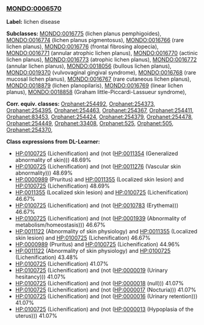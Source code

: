 
### [MONDO:0006570](http://purl.obolibrary.org/obo/MONDO_0006570)
**Label:** lichen disease

**Subclasses:** [MONDO:0016775](http://purl.obolibrary.org/obo/MONDO_0016775) (lichen planus pemphigoides), [MONDO:0016774](http://purl.obolibrary.org/obo/MONDO_0016774) (lichen planus pigmentosus), [MONDO:0016766](http://purl.obolibrary.org/obo/MONDO_0016766) (rare lichen planus), [MONDO:0016776](http://purl.obolibrary.org/obo/MONDO_0016776) (frontal fibrosing alopecia), [MONDO:0016771](http://purl.obolibrary.org/obo/MONDO_0016771) (annular atrophic lichen planus), [MONDO:0016770](http://purl.obolibrary.org/obo/MONDO_0016770) (actinic lichen planus), [MONDO:0016773](http://purl.obolibrary.org/obo/MONDO_0016773) (atrophic lichen planus), [MONDO:0016772](http://purl.obolibrary.org/obo/MONDO_0016772) (annular lichen planus), [MONDO:0018056](http://purl.obolibrary.org/obo/MONDO_0018056) (bullous lichen planus), [MONDO:0019370](http://purl.obolibrary.org/obo/MONDO_0019370) (vulvovaginal gingival syndrome), [MONDO:0016768](http://purl.obolibrary.org/obo/MONDO_0016768) (rare mucosal lichen planus), [MONDO:0016767](http://purl.obolibrary.org/obo/MONDO_0016767) (rare cutaneous lichen planus), [MONDO:0018879](http://purl.obolibrary.org/obo/MONDO_0018879) (lichen planopilaris), [MONDO:0016769](http://purl.obolibrary.org/obo/MONDO_0016769) (linear lichen planus), [MONDO:0018858](http://purl.obolibrary.org/obo/MONDO_0018858) (Graham little-Piccardi-Lassueur syndrome), 

**Corr. equiv. classes:** [Orphanet:254492](http://www.orpha.net/ORDO/Orphanet_254492), [Orphanet:254373](http://www.orpha.net/ORDO/Orphanet_254373), [Orphanet:254395](http://www.orpha.net/ORDO/Orphanet_254395), [Orphanet:254463](http://www.orpha.net/ORDO/Orphanet_254463), [Orphanet:254367](http://www.orpha.net/ORDO/Orphanet_254367), [Orphanet:254411](http://www.orpha.net/ORDO/Orphanet_254411), [Orphanet:83453](http://www.orpha.net/ORDO/Orphanet_83453), [Orphanet:254424](http://www.orpha.net/ORDO/Orphanet_254424), [Orphanet:254379](http://www.orpha.net/ORDO/Orphanet_254379), [Orphanet:254478](http://www.orpha.net/ORDO/Orphanet_254478), [Orphanet:254449](http://www.orpha.net/ORDO/Orphanet_254449), [Orphanet:33408](http://www.orpha.net/ORDO/Orphanet_33408), [Orphanet:525](http://www.orpha.net/ORDO/Orphanet_525), [Orphanet:505](http://www.orpha.net/ORDO/Orphanet_505), [Orphanet:254370](http://www.orpha.net/ORDO/Orphanet_254370), 

**Class expressions from DL-Learner:**

- [HP:0100725](http://purl.obolibrary.org/obo/HP_0100725) (Lichenification) and (not ([HP:0011354](http://purl.obolibrary.org/obo/HP_0011354) (Generalized abnormality of skin))) 48.69%
- [HP:0100725](http://purl.obolibrary.org/obo/HP_0100725) (Lichenification) and (not ([HP:0011276](http://purl.obolibrary.org/obo/HP_0011276) (Vascular skin abnormality))) 48.69%
- [HP:0000989](http://purl.obolibrary.org/obo/HP_0000989) (Pruritus) and [HP:0011355](http://purl.obolibrary.org/obo/HP_0011355) (Localized skin lesion) and [HP:0100725](http://purl.obolibrary.org/obo/HP_0100725) (Lichenification) 48.69%
- [HP:0011355](http://purl.obolibrary.org/obo/HP_0011355) (Localized skin lesion) and [HP:0100725](http://purl.obolibrary.org/obo/HP_0100725) (Lichenification) 46.67%
- [HP:0100725](http://purl.obolibrary.org/obo/HP_0100725) (Lichenification) and (not ([HP:0010783](http://purl.obolibrary.org/obo/HP_0010783) (Erythema))) 46.67%
- [HP:0100725](http://purl.obolibrary.org/obo/HP_0100725) (Lichenification) and (not ([HP:0001939](http://purl.obolibrary.org/obo/HP_0001939) (Abnormality of metabolism/homeostasis))) 46.67%
- [HP:0011122](http://purl.obolibrary.org/obo/HP_0011122) (Abnormality of skin physiology) and [HP:0011355](http://purl.obolibrary.org/obo/HP_0011355) (Localized skin lesion) and [HP:0100725](http://purl.obolibrary.org/obo/HP_0100725) (Lichenification) 46.67%
- [HP:0000989](http://purl.obolibrary.org/obo/HP_0000989) (Pruritus) and [HP:0100725](http://purl.obolibrary.org/obo/HP_0100725) (Lichenification) 44.96%
- [HP:0011122](http://purl.obolibrary.org/obo/HP_0011122) (Abnormality of skin physiology) and [HP:0100725](http://purl.obolibrary.org/obo/HP_0100725) (Lichenification) 43.48%
- [HP:0100725](http://purl.obolibrary.org/obo/HP_0100725) (Lichenification) 41.07%
- [HP:0100725](http://purl.obolibrary.org/obo/HP_0100725) (Lichenification) and (not ([HP:0000019](http://purl.obolibrary.org/obo/HP_0000019) (Urinary hesitancy))) 41.07%
- [HP:0100725](http://purl.obolibrary.org/obo/HP_0100725) (Lichenification) and (not ([HP:0000018](http://purl.obolibrary.org/obo/HP_0000018) (null))) 41.07%
- [HP:0100725](http://purl.obolibrary.org/obo/HP_0100725) (Lichenification) and (not ([HP:0000017](http://purl.obolibrary.org/obo/HP_0000017) (Nocturia))) 41.07%
- [HP:0100725](http://purl.obolibrary.org/obo/HP_0100725) (Lichenification) and (not ([HP:0000016](http://purl.obolibrary.org/obo/HP_0000016) (Urinary retention))) 41.07%
- [HP:0100725](http://purl.obolibrary.org/obo/HP_0100725) (Lichenification) and (not ([HP:0000013](http://purl.obolibrary.org/obo/HP_0000013) (Hypoplasia of the uterus))) 41.07%


